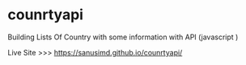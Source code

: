 # counrtyapi
Building Lists Of Country with some  information with API (javascript )

Live Site >>> https://sanusimd.github.io/counrtyapi/
